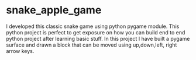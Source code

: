 # snake_apple_game
I developed this classic snake game using python pygame module.
This python project is perfect to get exposure on how you can build end to end python project after learning basic stuff.
In this project I have built a pygame surface and drawn a block that can be moved using up,down,left, right arrow keys.
